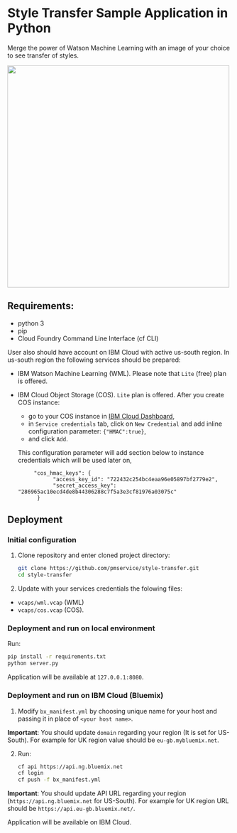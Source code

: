 # Style Transfer Sample Application in Python

Merge the power of Watson Machine Learning with an image of your choice to see transfer of styles.

<img src="https://github.com/pmservice/style-transfer/raw/master/static/images/screen.jpg" width="500" />

## Requirements:
- python 3
- pip
- Cloud Foundry Command Line Interface (cf CLI)

User also should have account on IBM Cloud with active us-south region. In us-south region the following services should be prepared:
- IBM Watson Machine Learning (WML). Please note that `Lite` (free) plan is offered.
- IBM Cloud Object Storage (COS). `Lite` plan is offered. After you create COS instance:
   - go to your COS instance in [IBM Cloud Dashboard](https://console.bluemix.net/dashboard),
   - in `Service credentials` tab, click on `New Credential` and add inline configuration parameter: `{"HMAC":true}`,
   - and click `Add`.

   This configuration parameter will add section below to instance credentials which will be used later on,
   ``` 
        "cos_hmac_keys": {
              "access_key_id": "722432c254bc4eaa96e05897bf2779e2",
              "secret_access_key": "286965ac10ecd4de8b44306288c7f5a3e3cf81976a03075c"
         }
   ```
   
## Deployment 

### Initial configuration

1. Clone repository and enter cloned project directory:
   ```bash
   git clone https://github.com/pmservice/style-transfer.git
   cd style-transfer
   ```
2. Update with your services credentials the folowing files: 
 - `vcaps/wml.vcap` (WML)
 - `vcaps/cos.vcap` (COS).

### Deployment and run on local environment

Run:
```bash
pip install -r requirements.txt
python server.py
```

Application will be available at `127.0.0.1:8080`.


### Deployment and run on IBM Cloud (Bluemix)

1. Modify `bx_manifest.yml` by choosing unique name for your host and passing it in place of `<your host name>`.

**Important**: You should update `domain` regarding your region (It is set for US-South). For example for UK region value should be `eu-gb.mybluemix.net`.

2. Run:
   ```bash
   cf api https://api.ng.bluemix.net
   cf login
   cf push -f bx_manifest.yml
   ```
   
 **Important**: You should update API URL regarding your region (`https://api.ng.bluemix.net` for US-South). For example for UK region URL should be `https://api.eu-gb.bluemix.net/`.
   
Application will be available on IBM Cloud.
